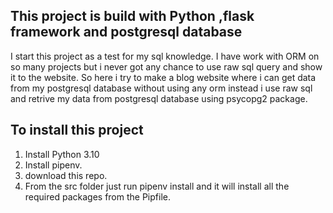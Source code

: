 ## This project is build with Python ,flask framework and postgresql database

I start this project as a test for my sql knowledge. I have work with ORM on so many projects but i never got any chance to use raw sql query and show it to the website. 
So here i try to make a blog website where i can get data from my postgresql database without using any orm instead i use raw sql and retrive my data from postgresql database 
using psycopg2 package.


## To install this project 

1. Install Python 3.10
2. Install pipenv.
3. download this repo.
4. From the src folder just run pipenv install and it will install all the required packages from the Pipfile.